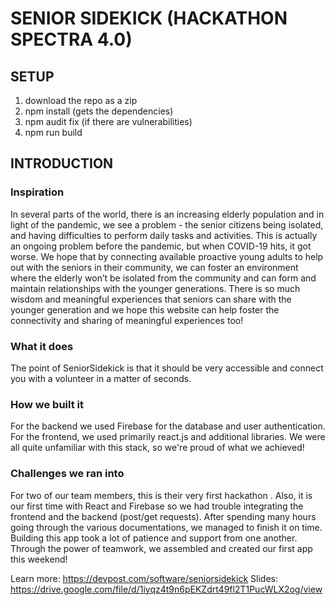 # SENIOR SIDEKICK (HACKATHON SPECTRA 4.0)

## SETUP
1. download the repo as a zip
2. npm install (gets the dependencies)
3. npm audit fix (if there are vulnerabilities)
4. npm run build

## INTRODUCTION

### Inspiration
In several parts of the world, there is an increasing elderly population and in light of the pandemic, we see a problem - the senior citizens being isolated, and having difficulties to perform daily tasks and activities. This is actually an ongoing problem before the pandemic, but when COVID-19 hits, it got worse. We hope that by connecting available proactive young adults to help out with the seniors in their community, we can foster an environment where the elderly won’t be isolated from the community and can form and maintain relationships with the younger generations. There is so much wisdom and meaningful experiences that seniors can share with the younger generation and we hope this website can help foster the connectivity and sharing of meaningful experiences too!

### What it does
The point of SeniorSidekick is that it should be very accessible and connect you with a volunteer in a matter of seconds.

### How we built it
For the backend we used Firebase for the database and user authentication. For the frontend, we used primarily react.js and additional libraries. We were all quite unfamiliar with this stack, so we're proud of what we achieved!

### Challenges we ran into
For two of our team members, this is their very first hackathon . Also, it is our first time with React and Firebase so we had trouble integrating the frontend and the backend (post/get requests). After spending many hours going through the various documentations, we managed to finish it on time. Building this app took a lot of patience and support from one another. Through the power of teamwork, we assembled and created our first app this weekend!

Learn more: https://devpost.com/software/seniorsidekick
Slides: https://drive.google.com/file/d/1iyqz4t9n6pEKZdrt49fl2T1PucWLX2og/view

